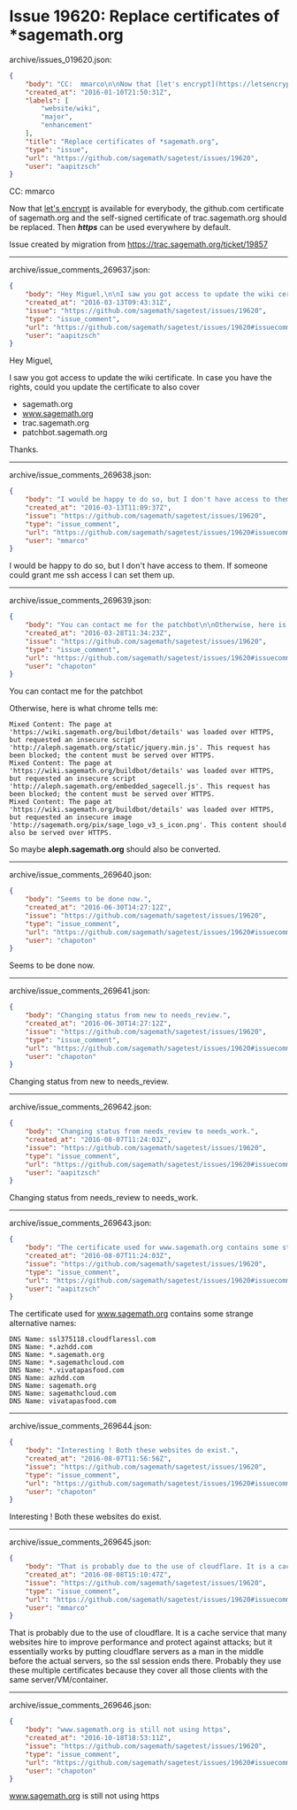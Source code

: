 # Issue 19620: Replace certificates of *sagemath.org

archive/issues_019620.json:
```json
{
    "body": "CC:  mmarco\n\nNow that [let's encrypt](https://letsencrypt.org/) is available for everybody, the github.com certificate of sagemath.org and the self-signed certificate of trac.sagemath.org should be replaced. Then ***https*** can be used everywhere by default.\n\nIssue created by migration from https://trac.sagemath.org/ticket/19857\n\n",
    "created_at": "2016-01-10T21:50:31Z",
    "labels": [
        "website/wiki",
        "major",
        "enhancement"
    ],
    "title": "Replace certificates of *sagemath.org",
    "type": "issue",
    "url": "https://github.com/sagemath/sagetest/issues/19620",
    "user": "aapitzsch"
}
```
CC:  mmarco

Now that [let's encrypt](https://letsencrypt.org/) is available for everybody, the github.com certificate of sagemath.org and the self-signed certificate of trac.sagemath.org should be replaced. Then ***https*** can be used everywhere by default.

Issue created by migration from https://trac.sagemath.org/ticket/19857





---

archive/issue_comments_269637.json:
```json
{
    "body": "Hey Miguel,\n\nI saw you got access to update the wiki certificate. In case you have the rights, could you update the certificate to also cover\n* sagemath.org\n* www.sagemath.org\n* trac.sagemath.org\n* patchbot.sagemath.org\n\nThanks.",
    "created_at": "2016-03-13T09:43:31Z",
    "issue": "https://github.com/sagemath/sagetest/issues/19620",
    "type": "issue_comment",
    "url": "https://github.com/sagemath/sagetest/issues/19620#issuecomment-269637",
    "user": "aapitzsch"
}
```

Hey Miguel,

I saw you got access to update the wiki certificate. In case you have the rights, could you update the certificate to also cover
* sagemath.org
* www.sagemath.org
* trac.sagemath.org
* patchbot.sagemath.org

Thanks.



---

archive/issue_comments_269638.json:
```json
{
    "body": "I would be happy to do so, but I don't have access to them. If someone could grant me ssh access I can set them up.",
    "created_at": "2016-03-13T11:09:37Z",
    "issue": "https://github.com/sagemath/sagetest/issues/19620",
    "type": "issue_comment",
    "url": "https://github.com/sagemath/sagetest/issues/19620#issuecomment-269638",
    "user": "mmarco"
}
```

I would be happy to do so, but I don't have access to them. If someone could grant me ssh access I can set them up.



---

archive/issue_comments_269639.json:
```json
{
    "body": "You can contact me for the patchbot\n\nOtherwise, here is what chrome tells me:\n\n```\nMixed Content: The page at 'https://wiki.sagemath.org/buildbot/details' was loaded over HTTPS, but requested an insecure script 'http://aleph.sagemath.org/static/jquery.min.js'. This request has been blocked; the content must be served over HTTPS.\nMixed Content: The page at 'https://wiki.sagemath.org/buildbot/details' was loaded over HTTPS, but requested an insecure script 'http://aleph.sagemath.org/embedded_sagecell.js'. This request has been blocked; the content must be served over HTTPS.\nMixed Content: The page at 'https://wiki.sagemath.org/buildbot/details' was loaded over HTTPS, but requested an insecure image 'http://sagemath.org/pix/sage_logo_v3_s_icon.png'. This content should also be served over HTTPS.\n```\n\nSo maybe **aleph.sagemath.org** should also be converted.",
    "created_at": "2016-03-28T11:34:23Z",
    "issue": "https://github.com/sagemath/sagetest/issues/19620",
    "type": "issue_comment",
    "url": "https://github.com/sagemath/sagetest/issues/19620#issuecomment-269639",
    "user": "chapoton"
}
```

You can contact me for the patchbot

Otherwise, here is what chrome tells me:

```
Mixed Content: The page at 'https://wiki.sagemath.org/buildbot/details' was loaded over HTTPS, but requested an insecure script 'http://aleph.sagemath.org/static/jquery.min.js'. This request has been blocked; the content must be served over HTTPS.
Mixed Content: The page at 'https://wiki.sagemath.org/buildbot/details' was loaded over HTTPS, but requested an insecure script 'http://aleph.sagemath.org/embedded_sagecell.js'. This request has been blocked; the content must be served over HTTPS.
Mixed Content: The page at 'https://wiki.sagemath.org/buildbot/details' was loaded over HTTPS, but requested an insecure image 'http://sagemath.org/pix/sage_logo_v3_s_icon.png'. This content should also be served over HTTPS.
```

So maybe **aleph.sagemath.org** should also be converted.



---

archive/issue_comments_269640.json:
```json
{
    "body": "Seems to be done now.",
    "created_at": "2016-06-30T14:27:12Z",
    "issue": "https://github.com/sagemath/sagetest/issues/19620",
    "type": "issue_comment",
    "url": "https://github.com/sagemath/sagetest/issues/19620#issuecomment-269640",
    "user": "chapoton"
}
```

Seems to be done now.



---

archive/issue_comments_269641.json:
```json
{
    "body": "Changing status from new to needs_review.",
    "created_at": "2016-06-30T14:27:12Z",
    "issue": "https://github.com/sagemath/sagetest/issues/19620",
    "type": "issue_comment",
    "url": "https://github.com/sagemath/sagetest/issues/19620#issuecomment-269641",
    "user": "chapoton"
}
```

Changing status from new to needs_review.



---

archive/issue_comments_269642.json:
```json
{
    "body": "Changing status from needs_review to needs_work.",
    "created_at": "2016-08-07T11:24:03Z",
    "issue": "https://github.com/sagemath/sagetest/issues/19620",
    "type": "issue_comment",
    "url": "https://github.com/sagemath/sagetest/issues/19620#issuecomment-269642",
    "user": "aapitzsch"
}
```

Changing status from needs_review to needs_work.



---

archive/issue_comments_269643.json:
```json
{
    "body": "The certificate used for www.sagemath.org contains some strange alternative names:\n\n```\nDNS Name: ssl375118.cloudflaressl.com\nDNS Name: *.azhdd.com\nDNS Name: *.sagemath.org\nDNS Name: *.sagemathcloud.com\nDNS Name: *.vivatapasfood.com\nDNS Name: azhdd.com\nDNS Name: sagemath.org\nDNS Name: sagemathcloud.com\nDNS Name: vivatapasfood.com\n```\n",
    "created_at": "2016-08-07T11:24:03Z",
    "issue": "https://github.com/sagemath/sagetest/issues/19620",
    "type": "issue_comment",
    "url": "https://github.com/sagemath/sagetest/issues/19620#issuecomment-269643",
    "user": "aapitzsch"
}
```

The certificate used for www.sagemath.org contains some strange alternative names:

```
DNS Name: ssl375118.cloudflaressl.com
DNS Name: *.azhdd.com
DNS Name: *.sagemath.org
DNS Name: *.sagemathcloud.com
DNS Name: *.vivatapasfood.com
DNS Name: azhdd.com
DNS Name: sagemath.org
DNS Name: sagemathcloud.com
DNS Name: vivatapasfood.com
```




---

archive/issue_comments_269644.json:
```json
{
    "body": "Interesting ! Both these websites do exist.",
    "created_at": "2016-08-07T11:56:56Z",
    "issue": "https://github.com/sagemath/sagetest/issues/19620",
    "type": "issue_comment",
    "url": "https://github.com/sagemath/sagetest/issues/19620#issuecomment-269644",
    "user": "chapoton"
}
```

Interesting ! Both these websites do exist.



---

archive/issue_comments_269645.json:
```json
{
    "body": "That is probably due to the use of cloudflare. It is a cache service that many websites hire to improve performance and protect against attacks; but it essentially works by putting cloudflare servers as a man in the middle before the actual servers, so the ssl session ends there. Probably they use these multiple certificates because they cover all those clients with the same server/VM/container.",
    "created_at": "2016-08-08T15:10:47Z",
    "issue": "https://github.com/sagemath/sagetest/issues/19620",
    "type": "issue_comment",
    "url": "https://github.com/sagemath/sagetest/issues/19620#issuecomment-269645",
    "user": "mmarco"
}
```

That is probably due to the use of cloudflare. It is a cache service that many websites hire to improve performance and protect against attacks; but it essentially works by putting cloudflare servers as a man in the middle before the actual servers, so the ssl session ends there. Probably they use these multiple certificates because they cover all those clients with the same server/VM/container.



---

archive/issue_comments_269646.json:
```json
{
    "body": "www.sagemath.org is still not using https",
    "created_at": "2016-10-18T18:53:11Z",
    "issue": "https://github.com/sagemath/sagetest/issues/19620",
    "type": "issue_comment",
    "url": "https://github.com/sagemath/sagetest/issues/19620#issuecomment-269646",
    "user": "chapoton"
}
```

www.sagemath.org is still not using https
